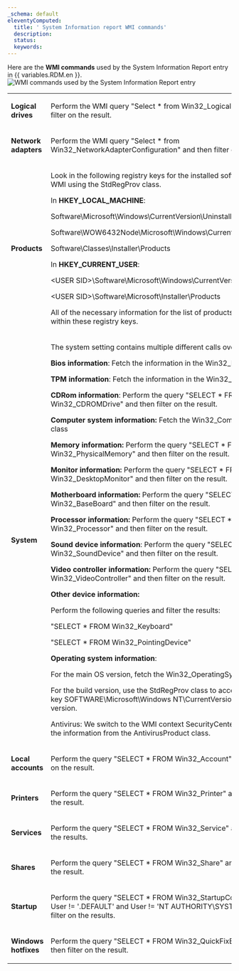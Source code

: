 ```yaml
---
_schema: default
eleventyComputed:
  title: ' System Information report WMI commands'
  description:
  status:
  keywords:
---
```

Here are the **WMI commands** used by the System Information Report entry in {{ variables.RDM.en }}. ![WMI commands used by the System Information Report entry](https://cdnweb.devolutions.net/docs/RDMW6058_2024_2.png)

<table>
    <tbody>
      <tr>
        <td>
          <p><strong>Logical drives</strong></p>
        </td>
        <td>
          <p>Perform the WMI query "Select * from Win32_LogicalDisk" and then filter on the result.</p>
        </td>
      </tr>
      <tr>
        <td>
          <p><strong>Network adapters</strong></p>
        </td>
        <td>
          <p>Perform the WMI query "Select * from Win32_NetworkAdapterConfiguration" and then filter on the result.</p>
        </td>
      </tr>
      <tr>
        <td>
          <p><strong>Products</strong></p>
        </td>
        <td>
          <p>Look in the following registry keys for the installed software through WMI using the StdRegProv class.</p>
          <p>In <strong>HKEY_LOCAL_MACHINE</strong>:</p>
          <p>Software\Microsoft\Windows\CurrentVersion\Uninstall</p>
          <p>Software\WOW6432Node\Microsoft\Windows\CurrentVersion\Uninstall</p>
          <p>Software\Classes\Installer\Products</p>
          <p>In <strong>HKEY_CURRENT_USER</strong>:</p>
          <p>&lt;USER SID&gt;\Software\Microsoft\Windows\CurrentVersion</p>
          <p>&lt;USER SID&gt;\Software\Microsoft\Installer\Products</p>
          <p>All of the necessary information for the list of products is contained within these registry keys.</p>
        </td>
      </tr>
      <tr>
        <td>
          <p><strong>System</strong></p>
        </td>
        <td>
          <p>The system setting contains multiple different calls over WMI.</p>
          <p><strong>Bios information</strong>: Fetch the information in the Win32_Bios class.</p>
          <p><strong>TPM information</strong>: Fetch the information in the Win32_Tpm class.</p>
          <p><strong>CDRom information</strong>: Perform the query "SELECT * FROM Win32_CDROMDrive" and then filter on the result.</p>
          <p><strong>Computer system information:</strong> Fetch the Win32_ComputerSystem class</p>
          <p><strong>Memory information:</strong> Perform the query "SELECT * FROM Win32_PhysicalMemory" and then filter on the result.</p>
          <p><strong>Monitor information:</strong> Perform the query "SELECT * FROM Win32_DesktopMonitor" and then filter on the result.</p>
          <p><strong>Motherboard information:</strong> Perform the query "SELECT * FROM Win32_BaseBoard" and then filter on the result.</p>
          <p><strong>Processor information:</strong> Perform the query "SELECT * FROM Win32_Processor" and then filter on the result.</p>
          <p><strong>Sound device information</strong>: Perform the query "SELECT * FROM Win32_SoundDevice" and then filter on the result.</p>
          <p><strong>Video controller information:</strong> Perform the query "SELECT * FROM Win32_VideoController" and then filter on the result.</p>
          <p><strong>Other device information:</strong></p>
          <p>Perform the following queries and filter the results:</p>
          <p>"SELECT * FROM Win32_Keyboard"</p>
          <p>"SELECT * FROM Win32_PointingDevice"</p>
          <p><strong>Operating system information</strong>:</p>
          <p>For the main OS version, fetch the Win32_OperatingSystem class.</p>
          <p>For the build version, use the StdRegProv class to access the registry key SOFTWARE\Microsoft\Windows NT\CurrentVersion to check the version.</p>
          <p>Antivirus: We switch to the WMI context SecurityCenter2, then fetch the information from the AntivirusProduct class.</p>
        </td>
      </tr>
      <tr>
        <td>
          <p><strong>Local accounts</strong></p>
        </td>
        <td>
          <p>Perform the query "SELECT * FROM Win32_Account" and then filter on the result.</p>
        </td>
      </tr>
      <tr>
        <td>
          <p><strong>Printers</strong></p>
        </td>
        <td>
          <p>Perform the query "SELECT * FROM Win32_Printer" and then filter on the result.</p>
        </td>
      </tr>
      <tr>
        <td>
          <p><strong>Services</strong></p>
        </td>
        <td>
          <p>Perform the query "SELECT * FROM Win32_Service" and then filter on the results.</p>
        </td>
      </tr>
      <tr>
        <td>
          <p><strong>Shares</strong></p>
        </td>
        <td>
          <p>Perform the query "SELECT * FROM Win32_Share" and then filter on the result.</p>
        </td>
      </tr>
      <tr>
        <td>
          <p><strong>Startup</strong></p>
        </td>
        <td>
          <p>Perform the query "SELECT * FROM Win32_StartupCommand where User != '.DEFAULT' and User != 'NT AUTHORITY\SYSTEM'" and then filter on the results.</p>
        </td>
      </tr>
      <tr>
        <td>
          <p><strong>Windows hotfixes</strong></p>
        </td>
        <td>
          <p>Perform the query "SELECT * FROM Win32_QuickFixEngineering" and then filter on the result.</p>
        </td>
      </tr>
    </tbody>
  </table>

&nbsp;